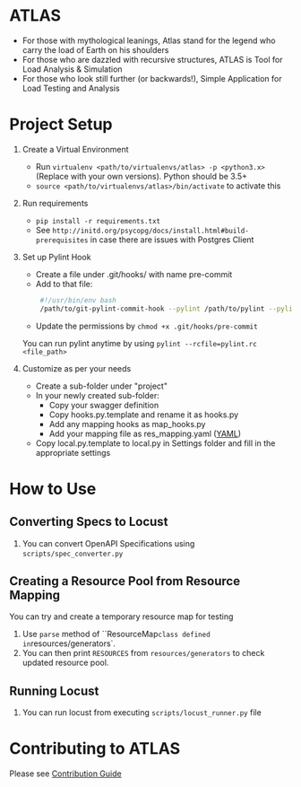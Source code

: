 ATLAS
=======

- For those with mythological leanings, Atlas stand for the legend who carry the load of Earth on his shoulders
- For those who are dazzled with recursive structures, ATLAS is Tool for Load Analysis & Simulation
- For those who look still further (or backwards!), Simple Application for Load Testing and Analysis


Project Setup
======

1. Create a Virtual Environment
    - Run `virtualenv <path/to/virtualenvs/atlas> -p <python3.x>`
     (Replace <variables> with your own versions). Python should be 3.5+
    - `source <path/to/virtualenvs/atlas>/bin/activate` to activate this

2. Run requirements
    - `pip install -r requirements.txt`
    - See `http://initd.org/psycopg/docs/install.html#build-prerequisites` in case there are issues with Postgres Client

3. Set up Pylint Hook
    - Create a file under .git/hooks/ with name pre-commit
    - Add to that file:
       ```bash
        #!/usr/bin/env bash
        /path/to/git-pylint-commit-hook --pylint /path/to/pylint --pylintrc pylint.rc
       ```
    - Update the permissions by `chmod +x .git/hooks/pre-commit`

    You can run pylint anytime by using `pylint --rcfile=pylint.rc <file_path>`

4. Customize as per your needs
    - Create a sub-folder under "project"
    - In your newly created sub-folder:
        - Copy your swagger definition
        - Copy hooks.py.template and rename it as hooks.py
        - Add any mapping hooks as map_hooks.py
        - Add your mapping file as res_mapping.yaml ([YAML](docs/yaml.md))
    - Copy local.py.template to local.py in Settings folder and fill in the appropriate settings


How to Use
===========

Converting Specs to Locust
------
1. You can convert OpenAPI Specifications using `scripts/spec_converter.py`


Creating a Resource Pool from Resource Mapping
-----
You can try and create a temporary resource map for testing
1. Use `parse` method of ``ResourceMap` class defined in `resources/generators`.
2. You can then print `RESOURCES` from `resources/generators` to check updated resource pool.


Running Locust
------
1. You can run locust from executing `scripts/locust_runner.py` file


Contributing to ATLAS
=========

Please see [Contribution Guide](docs/Contributing.md)
